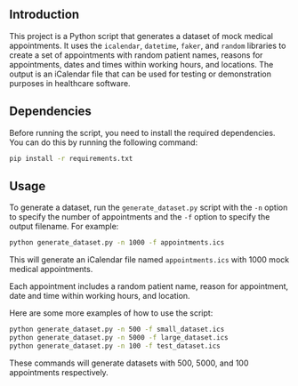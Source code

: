 
## Introduction

This project is a Python script that generates a dataset of mock medical appointments. It uses the `icalendar`, `datetime`, `faker`, and `random` libraries to create a set of appointments with random patient names, reasons for appointments, dates and times within working hours, and locations. The output is an iCalendar file that can be used for testing or demonstration purposes in healthcare software.

## Dependencies

Before running the script, you need to install the required dependencies. You can do this by running the following command:

```bash
pip install -r requirements.txt
```

## Usage

To generate a dataset, run the `generate_dataset.py` script with the `-n` option to specify the number of appointments and the `-f` option to specify the output filename. For example:

```bash
python generate_dataset.py -n 1000 -f appointments.ics
```

This will generate an iCalendar file named `appointments.ics` with 1000 mock medical appointments.

Each appointment includes a random patient name, reason for appointment, date and time within working hours, and location.

Here are some more examples of how to use the script:

```bash
python generate_dataset.py -n 500 -f small_dataset.ics
python generate_dataset.py -n 5000 -f large_dataset.ics
python generate_dataset.py -n 100 -f test_dataset.ics
```

These commands will generate datasets with 500, 5000, and 100 appointments respectively.

